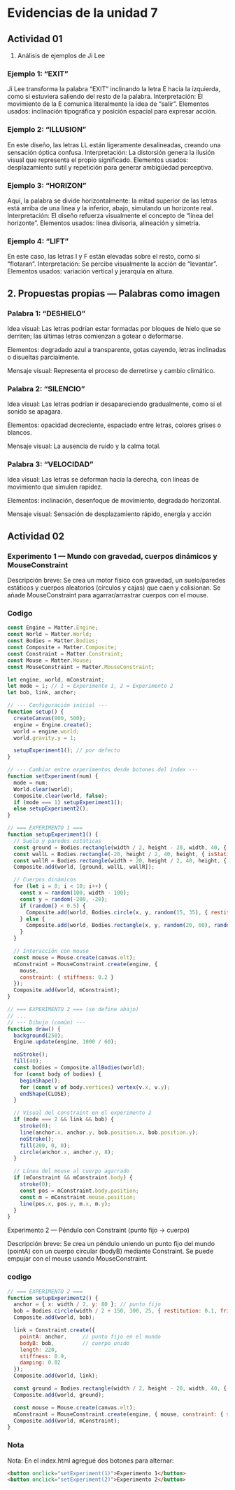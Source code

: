 # Evidencias de la unidad 7

## Actividad 01
 1. Análisis de ejemplos de Ji Lee

### Ejemplo 1: “EXIT”
Ji Lee transforma la palabra “EXIT” inclinando la letra E hacia la izquierda, como si estuviera saliendo del resto de la palabra.
 Interpretación: El movimiento de la E comunica literalmente la idea de “salir”.
 Elementos usados: inclinación tipográfica y posición espacial para expresar acción.

### Ejemplo 2: “ILLUSION”
En este diseño, las letras LL están ligeramente desalineadas, creando una sensación óptica confusa.
 Interpretación: La distorsión genera la ilusión visual que representa el propio significado.
 Elementos usados: desplazamiento sutil y repetición para generar ambigüedad perceptiva.

### Ejemplo 3: “HORIZON”
Aquí, la palabra se divide horizontalmente: la mitad superior de las letras está arriba de una línea y la inferior, abajo, simulando un horizonte real.
 Interpretación: El diseño refuerza visualmente el concepto de “línea del horizonte”.
 Elementos usados: línea divisoria, alineación y simetría.

### Ejemplo 4: “LIFT”
En este caso, las letras I y F están elevadas sobre el resto, como si “flotaran”.
 Interpretación: Se percibe visualmente la acción de “levantar”.
 Elementos usados: variación vertical y jerarquía en altura.

## 2. Propuestas propias — Palabras como imagen

### Palabra 1: “DESHIELO”

Idea visual: Las letras podrían estar formadas por bloques de hielo que se derriten; las últimas letras comienzan a gotear o deformarse.

Elementos: degradado azul a transparente, gotas cayendo, letras inclinadas o disueltas parcialmente.

Mensaje visual: Representa el proceso de derretirse y cambio climático.

### Palabra 2: “SILENCIO”

Idea visual: Las letras podrían ir desapareciendo gradualmente, como si el sonido se apagara.

Elementos: opacidad decreciente, espaciado entre letras, colores grises o blancos.

Mensaje visual: La ausencia de ruido y la calma total.

### Palabra 3: “VELOCIDAD”

Idea visual: Las letras se deforman hacia la derecha, con líneas de movimiento que simulen rapidez.

Elementos: inclinación, desenfoque de movimiento, degradado horizontal.

Mensaje visual: Sensación de desplazamiento rápido, energía y acción

## Actividad 02
### Experimento 1 — Mundo con gravedad, cuerpos dinámicos y MouseConstraint

Descripción breve: Se crea un motor físico con gravedad, un suelo/paredes estáticos y cuerpos aleatorios (círculos y cajas) que caen y colisionan. Se añade MouseConstraint para agarrar/arrastrar cuerpos con el mouse.
### Codigo
```javascript
const Engine = Matter.Engine;
const World = Matter.World;
const Bodies = Matter.Bodies;
const Composite = Matter.Composite;
const Constraint = Matter.Constraint;
const Mouse = Matter.Mouse;
const MouseConstraint = Matter.MouseConstraint;

let engine, world, mConstraint;
let mode = 1; // 1 = Experimento 1, 2 = Experimento 2
let bob, link, anchor;

// --- Configuración inicial ---
function setup() {
  createCanvas(800, 500);
  engine = Engine.create();
  world = engine.world;
  world.gravity.y = 1;

  setupExperiment1(); // por defecto
}

// --- Cambiar entre experimentos desde botones del index ---
function setExperiment(num) {
  mode = num;
  World.clear(world);
  Composite.clear(world, false);
  if (mode === 1) setupExperiment1();
  else setupExperiment2();
}

// === EXPERIMENTO 1 ===
function setupExperiment1() {
  // Suelo y paredes estáticas
  const ground = Bodies.rectangle(width / 2, height - 20, width, 40, { isStatic: true });
  const wallL = Bodies.rectangle(-20, height / 2, 40, height, { isStatic: true });
  const wallR = Bodies.rectangle(width + 20, height / 2, 40, height, { isStatic: true });
  Composite.add(world, [ground, wallL, wallR]);

  // Cuerpos dinámicos
  for (let i = 0; i < 10; i++) {
    const x = random(100, width - 100);
    const y = random(-200, -20);
    if (random() < 0.5) {
      Composite.add(world, Bodies.circle(x, y, random(15, 35), { restitution: 0.6, friction: 0.1 }));
    } else {
      Composite.add(world, Bodies.rectangle(x, y, random(20, 60), random(20, 60), { restitution: 0.2, friction: 0.3 }));
    }
  }

  // Interacción con mouse
  const mouse = Mouse.create(canvas.elt);
  mConstraint = MouseConstraint.create(engine, {
    mouse,
    constraint: { stiffness: 0.2 }
  });
  Composite.add(world, mConstraint);
}

// === EXPERIMENTO 2 === (se define abajo)
// ...
// --- Dibujo (común) ---
function draw() {
  background(250);
  Engine.update(engine, 1000 / 60);

  noStroke();
  fill(40);
  const bodies = Composite.allBodies(world);
  for (const body of bodies) {
    beginShape();
    for (const v of body.vertices) vertex(v.x, v.y);
    endShape(CLOSE);
  }

  // Visual del constraint en el experimento 2
  if (mode === 2 && link && bob) {
    stroke(0);
    line(anchor.x, anchor.y, bob.position.x, bob.position.y);
    noStroke();
    fill(200, 0, 0);
    circle(anchor.x, anchor.y, 8);
  }

  // Línea del mouse al cuerpo agarrado
  if (mConstraint && mConstraint.body) {
    stroke(0);
    const pos = mConstraint.body.position;
    const m = mConstraint.mouse.position;
    line(pos.x, pos.y, m.x, m.y);
  }
}
```
Experimento 2 — Péndulo con Constraint (punto fijo → cuerpo)

Descripción breve: Se crea un péndulo uniendo un punto fijo del mundo (pointA) con un cuerpo circular (bodyB) mediante Constraint. Se puede empujar con el mouse usando MouseConstraint.

### codigo
```javascript
// === EXPERIMENTO 2 ===
function setupExperiment2() {
  anchor = { x: width / 2, y: 80 }; // punto fijo
  bob = Bodies.circle(width / 2 + 150, 300, 25, { restitution: 0.1, friction: 0.02 });
  Composite.add(world, bob);

  link = Constraint.create({
    pointA: anchor,     // punto fijo en el mundo
    bodyB: bob,         // cuerpo unido
    length: 220,
    stiffness: 0.9,
    damping: 0.02
  });
  Composite.add(world, link);

  const ground = Bodies.rectangle(width / 2, height - 20, width, 40, { isStatic: true });
  Composite.add(world, ground);

  const mouse = Mouse.create(canvas.elt);
  mConstraint = MouseConstraint.create(engine, { mouse, constraint: { stiffness: 0.2 } });
  Composite.add(world, mConstraint);
}
```
### Nota
Nota: En el index.html agregué dos botones para alternar:
```html
<button onclick="setExperiment(1)">Experimento 1</button>
<button onclick="setExperiment(2)">Experimento 2</button>
```








